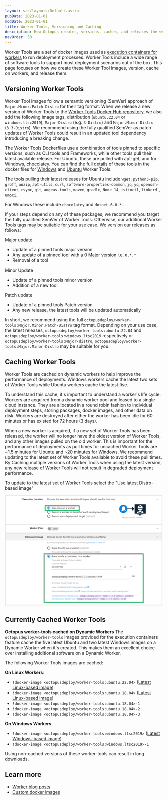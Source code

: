 ```yaml
---
layout: src/layouts/Default.astro
pubDate: 2023-01-01
modDate: 2023-01-01
title: Worker Tools, Versioning and Caching
description: How Octopus creates, versions, caches, and releases the worker-tools docker images for use with the execution containers for workers feature.
navOrder: 50
---
```


Worker Tools are a set of docker images used as [execution containers for workers](https://octopus.com/docs/projects/steps/execution-containers-for-workers) to run deployment processes. Worker Tools include a wide range of software tools to support most deployment scenarios out of the box. This page focuses on how we create these Worker Tool images, version, cache on workers, and release them.

## Versioning Worker Tools
Worker Tool images follow a semantic versioning (SemVer) approach of `Major.Minor.Patch-Distro` for their tag format. When we release a new version of Worker Tools to the [Worker Tools Docker Hub repository](https://hub.docker.com/r/octopusdeploy/worker-tools/tags), we also add the following image tags, distribution (`ubuntu.22.04` or `windows.ltsc2019`), `Major-Distro` (e.g. `3-Distro`) and `Major.Minor-Distro` (`3.3-Distro`). We recommend using the fully qualified SemVer as patch updates of Worker Tools could result in an updated tool dependency introducing a breaking change.

The Worker Tools Dockerfiles use a combination of tools pinned to specific versions, such as CLI tools and Frameworks, while other tools pull their latest available release. For Ubuntu, these are pulled with apt-get, and for Windows, chocolatey. You can find the full details of these tools in the docker files for [Windows](https://github.com/OctopusDeploy/WorkerTools/blob/master/windows.ltsc2019/Dockerfile) and [Ubuntu](https://github.com/OctopusDeploy/WorkerTools/blob/master/ubuntu.22.04/Dockerfile) Worker Tools.

The tools pulling their latest releases for Ubuntu include `wget`, `python3-pip`, `groff`, `unzip`, `apt-utils`, `curl`, `software-properties-common`, `jq`, `yq`, `openssh-client`, `rsync`, `git`, `augeas-tools`, `maven`, `gradle`, `Node 14`, `istioctl`, `linkerd `, `umoci`.

For Windows these include `chocolatey` and `dotnet 6.0.*`.

If your steps depend on any of these packages, we recommend you target the fully qualified SemVer of Worker Tools. Otherwise, our additional Worker Tools tags may be suitable for your use case. We version our releases as follows:

Major update
* Update of a pinned tools major version
* Any update of a pinned tool with a 0 Major version i.e. `0.*.*`
* Removal of a tool

Minor Update
* Update of a pinned tools minor version
* Addition of a new tool

Patch update
* Update of a pinned tools Patch version
* Any new release, the latest tools will be updated automatically

In short, we recommend using the full `octopusdeploy/worker-tools:Major.Minor.Patch-Distro` tag format. Depending on your use case, the latest releases, `octopusdeploy/worker-tools:ubuntu.22.04` and `octopusdeploy/worker-tools:windows.ltsc2019` respectively or `octopusdeploy/worker-tools:Major-distro`, `octopusdeploy/worker-tools:Major.Minor-Distro` may be suitable for you.

## Caching Worker Tools

Worker Tools are cached on dynamic workers to help improve the performance of deployments. Windows workers cache the latest two sets of Worker Tools while Ubuntu workers cache the latest five.

To understand this cache, it's important to understand a worker's life cycle. Workers are acquired from a dynamic worker pool and leased to a single cloud instance. They are allocated in a round robin fashion to individual deployment steps, storing packages, docker images, and other data on disk. Workers are destroyed after either the worker has been idle for 60 minutes or has existed for 72 hours (3 days). 

When a new worker is acquired, if a new set of Worker Tools has been released, the worker will no longer have the oldest version of Worker Tools, and any other images pulled on the old worker. This is important for the performance of deployments as pull times for uncached Worker Tools are ~1.5 minutes for Ubuntu and ~20 minutes for Windows. We recommend updating to the latest set of Worker Tools available to avoid these pull times. By Caching multiple versions of Worker Tools when using the latest version, any new release of Worker Tools will not result in degraded deployment performance.

To update to the latest set of Worker Tools select the "Use latest Distro-based image" 

![](/docs/infrastructure/workers/images/container-selector.png "width=500")


## Currently Cached Worker Tools

**Octopus worker-tools cached on Dynamic Workers**
The `octopusdeploy/worker-tools` images provided for the execution containers feature cache the five latest Ubuntu and two latest Windows images on a Dynamic Worker when it's created. This makes them an excellent choice over installing additional software on a Dynamic Worker.

The following Worker Tools images are cached:

**On Linux Workers**:

- `!docker-image <octopusdeploy/worker-tools:ubuntu.22.04>` ([Latest Linux-based image](https://github.com/OctopusDeploy/WorkerTools/blob/master/ubuntu.22.04))
- `!docker-image <octopusdeploy/worker-tools:ubuntu.18.04>` ([Latest Linux-based image](https://github.com/OctopusDeploy/WorkerTools/blob/master/ubuntu.18.04))
- `!docker-image <octopusdeploy/worker-tools:ubuntu.18.04>-1`
- `!docker-image <octopusdeploy/worker-tools:ubuntu.18.04>-2`
- `!docker-image <octopusdeploy/worker-tools:ubuntu.18.04>-3`

**On Windows Workers**:

- `!docker-image <octopusdeploy/worker-tools:windows.ltsc2019>` ([Latest Windows-based image](https://github.com/OctopusDeploy/WorkerTools/blob/master/windows.ltsc2019))
- `!docker-image <octopusdeploy/worker-tools:windows.ltsc2019>-1`

Using non-cached versions of these worker-tools can result in long downloads.

## Learn more

- [Worker blog posts](https://octopus.com/blog/tag/workers)
- [Custom docker images](/docs/projects/steps/execution-containers-for-workers/#custom-docker-images)
